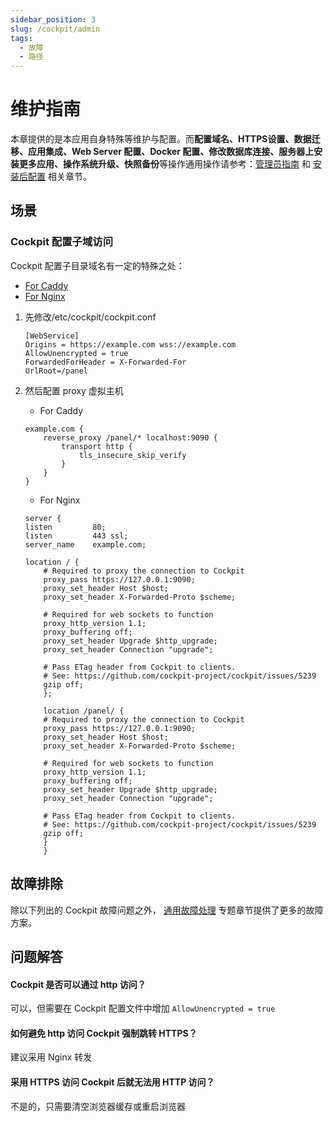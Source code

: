 ```yaml
---
sidebar_position: 3
slug: /cockpit/admin
tags:
  - 故障
  - 路径
---
```



# 维护指南

本章提供的是本应用自身特殊等维护与配置。而**配置域名、HTTPS设置、数据迁移、应用集成、Web Server 配置、Docker 配置、修改数据库连接、服务器上安装更多应用、操作系统升级、快照备份**等操作通用操作请参考：[管理员指南](../administrator) 和 [安装后配置](../install/setup) 相关章节。

## 场景

### Cockpit 配置子域访问

Cockpit 配置子目录域名有一定的特殊之处：

* [For Caddy](https://caddy.community/t/example-cockpit/8283)
* [For Nginx](https://cockpit-project.org/external/wiki/Proxying-Cockpit-over-NGINX#virtual-host-file)

1. 先修改/etc/cockpit/cockpit.conf
    ```
    [WebService]
    Origins = https://example.com wss://example.com
    AllowUnencrypted = true
    ForwardedForHeader = X-Forwarded-For
    UrlRoot=/panel
    ```

2. 然后配置 proxy 虚拟主机

    * For Caddy
    ```
    example.com {
        reverse_proxy /panel/* localhost:9090 {
            transport http {
                tls_insecure_skip_verify
            }
        }
    }
    ```
    
    * For Nginx
    
    ```
    server {
    listen         80;
    listen         443 ssl;
    server_name    example.com;

    location / {
        # Required to proxy the connection to Cockpit
        proxy_pass https://127.0.0.1:9090;
        proxy_set_header Host $host;
        proxy_set_header X-Forwarded-Proto $scheme;

        # Required for web sockets to function
        proxy_http_version 1.1;
        proxy_buffering off;
        proxy_set_header Upgrade $http_upgrade;
        proxy_set_header Connection "upgrade";

        # Pass ETag header from Cockpit to clients.
        # See: https://github.com/cockpit-project/cockpit/issues/5239
        gzip off;
        };
    
        location /panel/ {
        # Required to proxy the connection to Cockpit
        proxy_pass https://127.0.0.1:9090;
        proxy_set_header Host $host;
        proxy_set_header X-Forwarded-Proto $scheme;

        # Required for web sockets to function
        proxy_http_version 1.1;
        proxy_buffering off;
        proxy_set_header Upgrade $http_upgrade;
        proxy_set_header Connection "upgrade";

        # Pass ETag header from Cockpit to clients.
        # See: https://github.com/cockpit-project/cockpit/issues/5239
        gzip off;
        }
        }
    ```

## 故障排除

除以下列出的 Cockpit 故障问题之外， [通用故障处理](../troubleshoot) 专题章节提供了更多的故障方案。 

## 问题解答

#### Cockpit 是否可以通过 http 访问？

可以，但需要在 Cockpit 配置文件中增加 `AllowUnencrypted = true`

#### 如何避免 http 访问 Cockpit 强制跳转 HTTPS？

建议采用 Nginx 转发

#### 采用 HTTPS 访问 Cockpit 后就无法用 HTTP 访问？

不是的，只需要清空浏览器缓存或重启浏览器